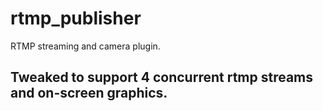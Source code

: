 # rtmp_publisher

RTMP streaming and camera plugin.

## Tweaked to support 4 concurrent rtmp streams and on-screen graphics.
